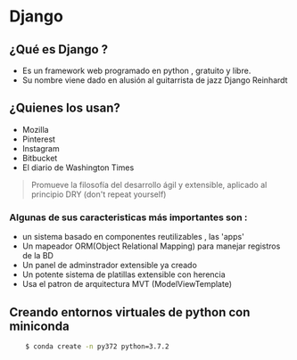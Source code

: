 # **Django**

## **¿Qué es Django ?**

- Es un framework web programado en python , gratuito y libre.
- Su nombre viene dado en alusión al guitarrista de jazz Django Reinhardt

## **¿Quienes los usan?**

- Mozilla
- Pinterest
- Instagram
- Bitbucket
- El diario de Washington Times

> Promueve la filosofía del desarrollo ágil y extensible, aplicado al principio DRY (don't repeat yourself)

### **Algunas de sus caracteristicas más importantes son :**

- un sistema basado en componentes reutilizables , las 'apps'
- Un mapeador ORM(Object Relational Mapping) para manejar registros de la BD
- Un panel de adminstrador extensible ya creado
- Un potente sistema de platillas extensible con herencia
- Usa el patron de arquitectura MVT (ModelViewTemplate)

## **Creando entornos virtuales de python con miniconda**

```sh
    $ conda create -n py372 python=3.7.2
```